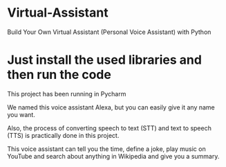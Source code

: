 # Virtual-Assistant
Build Your Own Virtual Assistant (Personal Voice Assistant) with Python

# Just install the used libraries and then run the code
This project has been running in Pycharm

We named this voice assistant Alexa, but you can easily give it any name you want. 

Also, the process of converting speech to text (STT) and text to speech (TTS) is practically done in this project.

This voice assistant can tell you the time, define a joke, play music on YouTube and search about anything in Wikipedia and give you a summary.
